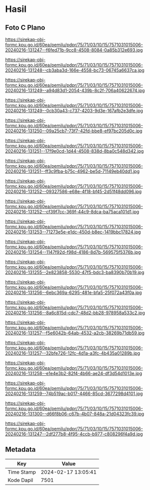 # Hasil

## Foto C Plano

https://sirekap-obj-formc.kpu.go.id/60ea/pemilu/pdpr/75/71/03/10/15/7571031015006-20240216-131247--f6fed71b-9cc8-4508-8084-0a85b312e693.jpg

https://sirekap-obj-formc.kpu.go.id/60ea/pemilu/pdpr/75/71/03/10/15/7571031015006-20240216-131248--cb3aba3d-166e-4558-bc73-06745a6637ca.jpg

https://sirekap-obj-formc.kpu.go.id/60ea/pemilu/pdpr/75/71/03/10/15/7571031015006-20240216-131249--a94d83d1-2054-439b-8c2f-706a40622674.jpg

https://sirekap-obj-formc.kpu.go.id/60ea/pemilu/pdpr/75/71/03/10/15/7571031015006-20240216-131249--0cb30a43-c737-4203-9d3e-167afb2e3dfe.jpg

https://sirekap-obj-formc.kpu.go.id/60ea/pemilu/pdpr/75/71/03/10/15/7571031015006-20240216-131250--09a25cb7-73f7-42fd-bbe8-ef97bc205d0c.jpg

https://sirekap-obj-formc.kpu.go.id/60ea/pemilu/pdpr/75/71/03/10/15/7571031015006-20240216-131251--17f9e0cd-1d44-4508-838d-8ba0c548d342.jpg

https://sirekap-obj-formc.kpu.go.id/60ea/pemilu/pdpr/75/71/03/10/15/7571031015006-20240216-131251--ff3c9fba-b75c-4962-be5d-71149eb40dd1.jpg

https://sirekap-obj-formc.kpu.go.id/60ea/pemilu/pdpr/75/71/03/10/15/7571031015006-20240216-131252--09327586-e68e-4f18-bf45-2d51f48dd096.jpg

https://sirekap-obj-formc.kpu.go.id/60ea/pemilu/pdpr/75/71/03/10/15/7571031015006-20240216-131252--cf39f7cc-369f-44c9-8dca-ba75aca101d1.jpg

https://sirekap-obj-formc.kpu.go.id/60ea/pemilu/pdpr/75/71/03/10/15/7571031015006-20240216-131253--71273e5e-e1dc-450d-b8ec-1419bbc17824.jpg

https://sirekap-obj-formc.kpu.go.id/60ea/pemilu/pdpr/75/71/03/10/15/7571031015006-20240216-131254--1147f92d-f98d-4186-8d7b-569575f5376b.jpg

https://sirekap-obj-formc.kpu.go.id/60ea/pemilu/pdpr/75/71/03/10/15/7571031015006-20240216-131255--2e823858-5530-47f5-bdc3-ba8390b70b19.jpg

https://sirekap-obj-formc.kpu.go.id/60ea/pemilu/pdpr/75/71/03/10/15/7571031015006-20240216-131256--6ebc369a-6295-481e-bfa5-25f072a43f0a.jpg

https://sirekap-obj-formc.kpu.go.id/60ea/pemilu/pdpr/75/71/03/10/15/7571031015006-20240216-131256--8a6c815d-cdc7-48d2-bb28-978958a533c2.jpg

https://sirekap-obj-formc.kpu.go.id/60ea/pemilu/pdpr/75/71/03/10/15/7571031015006-20240216-131257--f5e6042b-64ab-4532-a2cb-38269b71db59.jpg

https://sirekap-obj-formc.kpu.go.id/60ea/pemilu/pdpr/75/71/03/10/15/7571031015006-20240216-131257--32bfe726-12fc-4d1a-a3fc-4b435a01289b.jpg

https://sirekap-obj-formc.kpu.go.id/60ea/pemilu/pdpr/75/71/03/10/15/7571031015006-20240216-131258--e1e4e3b2-82f4-4b66-ae24-df3d54d1013e.jpg

https://sirekap-obj-formc.kpu.go.id/60ea/pemilu/pdpr/75/71/03/10/15/7571031015006-20240216-131259--74b519ac-b017-4466-85cd-3677298d4101.jpg

https://sirekap-obj-formc.kpu.go.id/60ea/pemilu/pdpr/75/71/03/10/15/7571031015006-20240216-131300--d66f8b06-c67b-4b07-848a-21d04323fc39.jpg

https://sirekap-obj-formc.kpu.go.id/60ea/pemilu/pdpr/75/71/03/10/15/7571031015006-20240216-131247--2df277b8-4f95-4ccb-b977-c808296f4a9d.jpg


## Metadata

| Key        | Value               |
| ---------- | ------------------- |
| Time Stamp | 2024-02-17 13:05:41 |
| Kode Dapil | 7501                |



